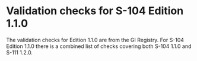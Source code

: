 # Validation checks for S-104 Edition 1.1.0

The validation checks for Edition 1.1.0 are from the GI Registry.
For S-104 Edition 1.1.0 there is a combined list of checks covering both S-104 1.1.0 and S-111 1.2.0.

